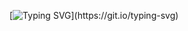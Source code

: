 [![Typing SVG](https://readme-typing-svg.herokuapp.com?color=%2336BCF7&lines=INBO22-23+Game+Eeeeee!)](https://git.io/typing-svg)

